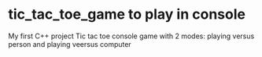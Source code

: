 # tic_tac_toe_game to play in console
My first C++ project
Tic tac toe console game with 2 modes: playing versus person and playing veersus computer
